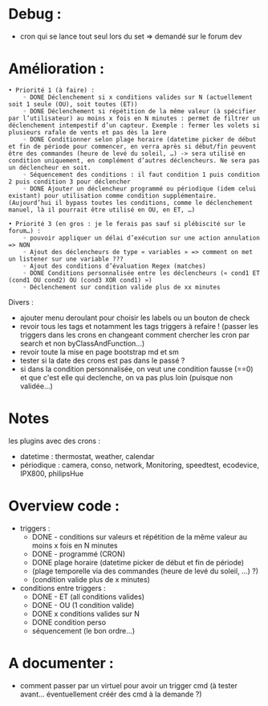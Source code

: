 # Debug :
  - cron qui se lance tout seul lors du set => demandé sur le forum dev

# Amélioration :

    • Priorité 1 (à faire) :
        ◦ DONE Déclenchement si x conditions valides sur N (actuellement soit 1 seule (OU), soit toutes (ET))
        ◦ DONE Déclenchement si répétition de la même valeur (à spécifier par l’utilisateur) au moins x fois en N minutes : permet de filtrer un déclenchement intempestif d’un capteur. Exemple : fermer les volets si plusieurs rafale de vents et pas dès la 1ere
        ◦ DONE Conditionner selon plage horaire (datetime picker de début et fin de période pour commencer, en verra après si début/fin peuvent être des commandes (heure de levé du soleil, …) -> sera utilisé en condition uniquement, en complément d’autres déclencheurs. Ne sera pas un déclencheur en soit.
        ◦ Séquencement des conditions : il faut condition 1 puis condition 2 puis condition 3 pour déclencher
        ◦ DONE Ajouter un déclencheur programmé ou périodique (idem celui existant) pour utilisation comme condition supplémentaire. (Aujourd’hui il bypass toutes les conditions, comme le déclenchement manuel, là il pourrait être utilisé en OU, en ET, …)

    • Priorité 3 (en gros : je le ferais pas sauf si plébiscité sur le forum…) :
        ◦ pouvoir appliquer un délai d’exécution sur une action annulation => NON
        ◦ Ajout des déclencheurs de type « variables » => comment on met un listener sur une variable ???
        ◦ Ajout des conditions d’évaluation Regex (matches)
        ◦ DONE Conditions personnalisée entre les déclencheurs (« cond1 ET (cond1 OU cond2) OU (cond3 XOR cond1) »)
        ◦ Déclenchement sur condition valide plus de xx minutes

Divers :
  * ajouter menu deroulant pour choisir les labels ou un bouton de check
  * revoir tous les tags et notamment les tags triggers à refaire ! (passer les triggers dans les crons en changeant comment chercher les cron par search et non byClassAndFunction...)
  * revoir toute la mise en page bootstrap md et sm
  * tester si la date des crons est pas dans le passé ?
  * si dans la condition personnalisée, on veut une condition fausse (==0) et que c'est elle qui declenche, on va pas plus loin (puisque non validée...)

# Notes
les plugins avec des crons :
- datetime : thermostat, weather, calendar
- périodique : camera, conso, network, Monitoring, speedtest, ecodevice, IPX800, philipsHue

# Overview code :
* triggers :
  * DONE - conditions sur valeurs et répétition de la même valeur au moins x fois en N minutes
  * DONE - programmé (CRON)
  * DONE plage horaire (datetime picker de début et fin de période)
  * (plage temporelle via des commandes (heure de levé du soleil, …) ?)
  * (condition valide plus de x minutes)
* conditions entre triggers :
  * DONE - ET (all conditions valides)
  * DONE - OU (1 condition valide)
  * DONE x conditions valides sur N
  * DONE condition perso
  * séquencement (le bon ordre...)

# A documenter :

* comment passer par un virtuel pour avoir un trigger cmd (à tester avant... éventuellement créér des cmd à la demande ?)
